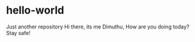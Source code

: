 # hello-world
Just another repository
Hi there, its me Dimuthu, How are you doing today?
Stay safe!
